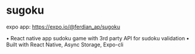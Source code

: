 # sugoku

expo app: https://expo.io/@ferdian_ap/sugoku  

•  React native app sudoku game with 3rd party API for sudoku validation
•  Built with React Native, Async Storage, Expo-cli
